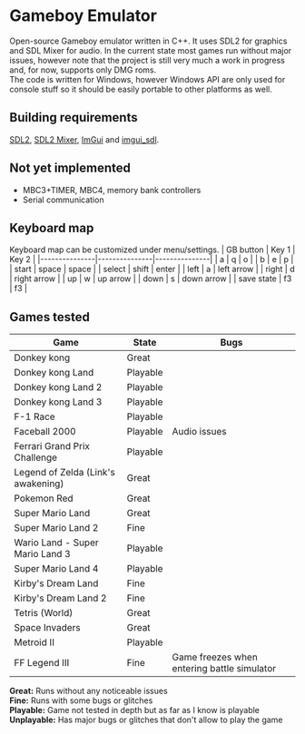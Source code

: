 # Gameboy Emulator
Open-source Gameboy emulator written in C++. It uses SDL2 for graphics and SDL Mixer for audio. In the current state most games run without major issues, however note that the project is still very much a work in progress and, for now, supports only DMG roms.  
The code is written for Windows, however Windows API are only used for console stuff so it should be easily portable to other platforms as well.


## Building requirements
[SDL2](https://libsdl.org/download-2.0.php), [SDL2 Mixer](https://www.libsdl.org/projects/SDL_mixer/), [ImGui](https://github.com/ocornut/imgui) and [imgui_sdl](https://github.com/Tyyppi77/imgui_sdl).


## Not yet implemented
- MBC3+TIMER, MBC4, memory bank controllers
- Serial communication


## Keyboard map
Keyboard map can be customized under menu/settings.
| GB button 	| Key 1 		| Key 2 		|
|---------------|---------------|---------------|
| a 			| q 			| o 			|
| b 			| e 			| p 			|
| start 		| space 		| space			|
| select		| shift 		| enter 		|
| left 			| a 			| left arrow 	|
| right 		| d 			| right arrow 	|
| up			| w 			| up arrow		|
| down 			| s 			| down arrow	|
| save state 	| f3 			| f3 			|



## Games tested
| Game 									| State 		| Bugs |
|---------------------------------------|---------------|-------|
| Donkey kong 							| Great 		|		|
| Donkey kong Land 						| Playable 		|  		|
| Donkey kong Land 2 					| Playable 		|     	|
| Donkey kong Land 3 					| Playable 		|    	|
| F-1 Race 								| Playable 		| 		|
| Faceball 2000 						| Playable 		| Audio issues |
| Ferrari Grand Prix Challenge			| Playable 		| 		|
| Legend of Zelda (Link's awakening)	| Great			|		|
| Pokemon Red							| Great			|		|
| Super Mario Land						| Great			|		|
| Super Mario Land 2					| Fine			|  		|
| Wario Land - Super Mario Land 3 		| Playable		|		|
| Super Mario Land 4 					| Playable		|		|
| Kirby's Dream Land					| Fine			|		|
| Kirby's Dream Land 2 					| Fine			|		|
| Tetris (World)						| Great			|		|
| Space Invaders						| Great			|		|
| Metroid II 							| Playable		|		|
| FF Legend III							| Fine			| Game freezes when entering battle simulator |

**Great:** Runs without any noticeable issues  
**Fine:** Runs with some bugs or glitches  
**Playable:** Game not tested in depth but as far as I know is playable  
**Unplayable:** Has major bugs or glitches that don't allow to play the game  

